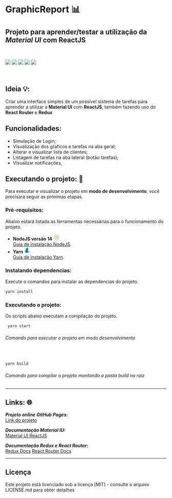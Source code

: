 # GraphicReport 📊
## Projeto para aprender/testar a utilização da ***Material UI*** com ReactJS

<br>
<p float="left">
 <img src="https://img.shields.io/badge/yarn-%232C8EBB.svg?style=for-the-badge&logo=yarn&logoColor=white">
 <img src="https://img.shields.io/badge/materialui-%230081CB.svg?style=for-the-badge&logo=material-ui&logoColor=white">
 <img src="https://img.shields.io/badge/react-%2320232a.svg?style=for-the-badge&logo=react&logoColor=%2361DAFB">
 <img src="https://img.shields.io/badge/React_Router-CA4245?style=for-the-badge&logo=react-router&logoColor=white">
 <img src="https://img.shields.io/badge/redux-%23593d88.svg?style=for-the-badge&logo=redux&logoColor=white">
</p>
<br>

## Ideia 💡:
Criar uma interface simples de um possível sistema de tarefas para aprender a utilizar a **Material UI** com **ReactJS**, também fazendo uso do **React Router** e **Redux**

## Funcionalidades:
- Simulação de Login;
- Visualização dos gŕaficos e tarefas na aba geral;
- Alterar e visualizar lista de clientes;
- Listagem de tarefas na aba lateral (botão tarefas);
- Visualizar notificações,

## Executando o projeto: 🚀
Para executar e visualizar o projeto em **modo de desenvolvimento**, você precisará seguir as próximas etapas.

### Pré-requisitos:
Abaixo estará listada as ferramentas necessárias para o funcionamento do projeto.
- **NodeJS versão 14** <img src="https://raw.githubusercontent.com/PKief/vscode-material-icon-theme/main/icons/nodejs.svg" height="20" /><br>
  [<ins>Guia de instalação NodeJS</ins>](https://nodejs.org/en/).
- **Yarn** <img src="https://raw.githubusercontent.com/PKief/vscode-material-icon-theme/main/icons/yarn.svg" height="20" /><br>
  [<ins>Guia de instalação Yarn</ins>](https://yarnpkg.com/).
  
### Instalando dependencias:
Execute o comandos para instalar as dependencias do projeto.
   ```sh
   yarn install
   ```  
  
### Executando o projeto:
Os scripts abaixo executam a compilação do projeto.
  ```sh
   yarn start
   ```
   ###### Comando para executar o projeto em modo desenvolvimento
   
   <br>
   
   ```sh
   yarn build
   ```
   ###### Comando para compilar o projeto montando a pasta build na raiz

---
## Links: 🌐
***Projeto online GitHub Pages:***<br>
[<ins>Link do projeto</ins>](https://caioliveira277.github.io/graphic-report/)

***Documentação Material IU:***<br>
[<ins>Material UI ReactJS</ins>](https://material-ui.com/pt/getting-started/templates/)

***Documentação Redux e React Router:***<br>
[<ins>Redux Docs</ins>](https://redux.js.org/)
[<ins>React Router Docs</ins>](https://reactrouter.com/)

---
## Licença
Este projeto está licenciado sob a licença [MIT] - consulte o arquivo LICENSE.md para obter detalhes
